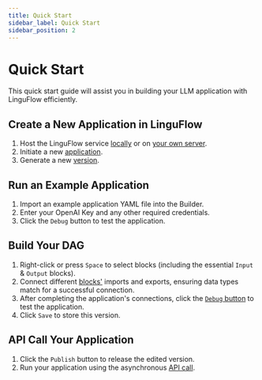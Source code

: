 ```yaml
---
title: Quick Start
sidebar_label: Quick Start
sidebar_position: 2
---
```



# Quick Start

This quick start guide will assist you in building your LLM application with LinguFlow efficiently.

## Create a New Application in LinguFlow

1. Host the LinguFlow service [locally](deployment/local) or on [your own server](deployment/self_host).
2. Initiate a new [application](develop/application_and_version#application).
3. Generate a new [version](develop/application_and_version#version).

## Run an Example Application

1. Import an example application YAML file into the Builder.
2. Enter your OpenAI Key and any other required credentials.
3. Click the `Debug` button to test the application.

## Build Your DAG

1. Right-click or press `Space` to select blocks (including the essential `Input` & `Output` blocks).
2. Connect different [blocks'](develop/builder/blocks) imports and exports, ensuring data types match for a successful connection.
3. After completing the application's connections, click the [`Debug` button](develop/builder/debugging) to test the application.
4. Click `Save` to store this version.

## API Call Your Application

1. Click the `Publish` button to release the edited version.
2. Run your application using the asynchronous [API call](run/call_an_application).